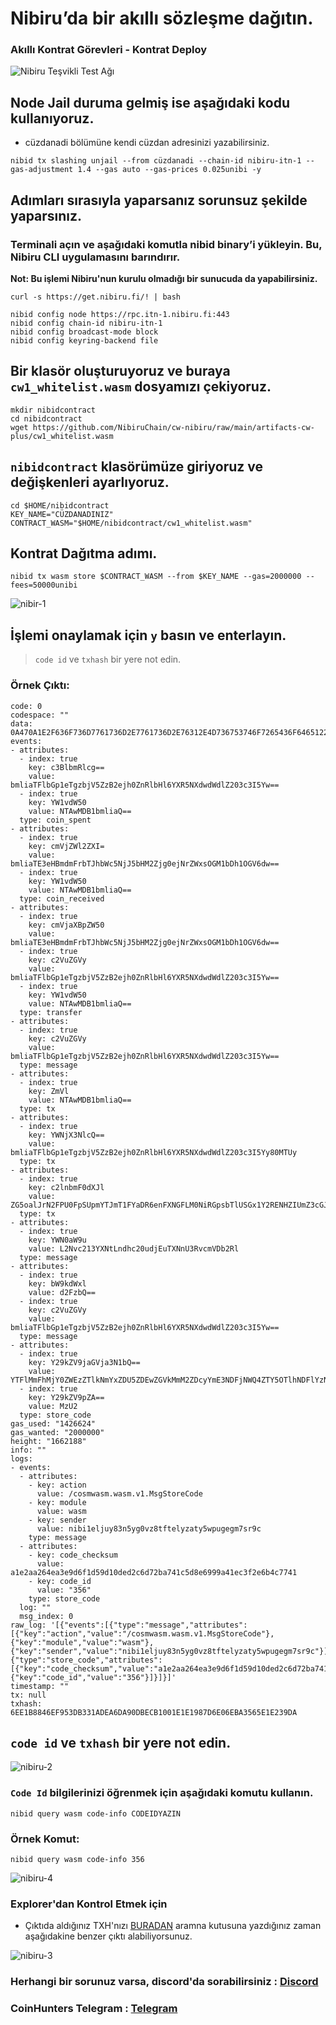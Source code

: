 # Nibiru’da bir akıllı sözleşme dağıtın.

### Akıllı Kontrat Görevleri - Kontrat Deploy

![Nibiru Teşvikli Test Ağı](https://user-images.githubusercontent.com/107190154/230292010-0829ac0c-b088-4354-96cb-5aa236465060.png)

## Node Jail duruma gelmiş ise aşağıdaki kodu kullanıyoruz.
* cüzdanadi bölümüne kendi cüzdan adresinizi yazabilirsiniz.

```
nibid tx slashing unjail --from cüzdanadi --chain-id nibiru-itn-1 --gas-adjustment 1.4 --gas auto --gas-prices 0.025unibi -y
```


## Adımları sırasıyla yaparsanız sorunsuz şekilde yaparsınız.

### Terminali açın ve aşağıdaki komutla nibid binary’i yükleyin. Bu, Nibiru CLI uygulamasını barındırır.
**Not: Bu işlemi Nibiru'nun kurulu olmadığı bir sunucuda da yapabilirsiniz.**

```
curl -s https://get.nibiru.fi/! | bash
```
```
nibid config node https://rpc.itn-1.nibiru.fi:443
nibid config chain-id nibiru-itn-1
nibid config broadcast-mode block
nibid config keyring-backend file
```

## Bir klasör oluşturuyoruz ve buraya `cw1_whitelist.wasm` dosyamızı çekiyoruz.

```
mkdir nibidcontract
cd nibidcontract
wget https://github.com/NibiruChain/cw-nibiru/raw/main/artifacts-cw-plus/cw1_whitelist.wasm
```

## `nibidcontract` klasörümüze giriyoruz ve değişkenleri ayarlıyoruz.

```
cd $HOME/nibidcontract
KEY_NAME="CÜZDANADINIZ"
CONTRACT_WASM="$HOME/nibidcontract/cw1_whitelist.wasm"
```

## Kontrat Dağıtma adımı.

```
nibid tx wasm store $CONTRACT_WASM --from $KEY_NAME --gas=2000000 --fees=50000unibi
```
![nibir-1](https://user-images.githubusercontent.com/111747226/230396403-fa0924eb-dfaf-4a3f-a434-7ab00eb959bf.png)

## İşlemi onaylamak için `y` basın ve enterlayın.
> `code id` ve `txhash` bir yere not edin.



### Örnek Çıktı:
```
code: 0
codespace: ""
data: 0A470A1E2F636F736D7761736D2E7761736D2E76312E4D736753746F7265436F6465122508E4021220A1E2AA264EA3E9D6F1D59D10DED2C6D72BA741C5D8E6999A41EC3F2E6B4C7741
events:
- attributes:
  - index: true
    key: c3BlbmRlcg==
    value: bmliaTFlbGp1eTgzbjV5ZzB2ejh0ZnRlbHl6YXR5NXdwdWdlZ203c3I5Yw==
  - index: true
    key: YW1vdW50
    value: NTAwMDB1bmliaQ==
  type: coin_spent
- attributes:
  - index: true
    key: cmVjZWl2ZXI=
    value: bmliaTE3eHBmdmFrbTJhbWc5NjJ5bHM2Zjg0ejNrZWxsOGM1bDh1OGV6dw==
  - index: true
    key: YW1vdW50
    value: NTAwMDB1bmliaQ==
  type: coin_received
- attributes:
  - index: true
    key: cmVjaXBpZW50
    value: bmliaTE3eHBmdmFrbTJhbWc5NjJ5bHM2Zjg0ejNrZWxsOGM1bDh1OGV6dw==
  - index: true
    key: c2VuZGVy
    value: bmliaTFlbGp1eTgzbjV5ZzB2ejh0ZnRlbHl6YXR5NXdwdWdlZ203c3I5Yw==
  - index: true
    key: YW1vdW50
    value: NTAwMDB1bmliaQ==
  type: transfer
- attributes:
  - index: true
    key: c2VuZGVy
    value: bmliaTFlbGp1eTgzbjV5ZzB2ejh0ZnRlbHl6YXR5NXdwdWdlZ203c3I5Yw==
  type: message
- attributes:
  - index: true
    key: ZmVl
    value: NTAwMDB1bmliaQ==
  type: tx
- attributes:
  - index: true
    key: YWNjX3NlcQ==
    value: bmliaTFlbGp1eTgzbjV5ZzB2ejh0ZnRlbHl6YXR5NXdwdWdlZ203c3I5Yy80MTUy
  type: tx
- attributes:
  - index: true
    key: c2lnbmF0dXJl
    value: ZG5oalJrN2FPU0FpSUpmYTJmT1FYaDR6enFXNGFLM0NiRGpsbTlUSGx1Y2RENHZIUmZ3cGJKU3IyRmlRSDRHbDFvbFlEbTR5aS9KRWlFbTBXWHdmZUE9PQ==
  type: tx
- attributes:
  - index: true
    key: YWN0aW9u
    value: L2Nvc213YXNtLndhc20udjEuTXNnU3RvcmVDb2Rl
  type: message
- attributes:
  - index: true
    key: bW9kdWxl
    value: d2FzbQ==
  - index: true
    key: c2VuZGVy
    value: bmliaTFlbGp1eTgzbjV5ZzB2ejh0ZnRlbHl6YXR5NXdwdWdlZ203c3I5Yw==
  type: message
- attributes:
  - index: true
    key: Y29kZV9jaGVja3N1bQ==
    value: YTFlMmFhMjY0ZWEzZTlkNmYxZDU5ZDEwZGVkMmM2ZDcyYmE3NDFjNWQ4ZTY5OTlhNDFlYzNmMmU2YjRjNzc0MQ==
  - index: true
    key: Y29kZV9pZA==
    value: MzU2
  type: store_code
gas_used: "1426624"
gas_wanted: "2000000"
height: "1662188"
info: ""
logs:
- events:
  - attributes:
    - key: action
      value: /cosmwasm.wasm.v1.MsgStoreCode
    - key: module
      value: wasm
    - key: sender
      value: nibi1eljuy83n5yg0vz8tftelyzaty5wpugegm7sr9c
    type: message
  - attributes:
    - key: code_checksum
      value: a1e2aa264ea3e9d6f1d59d10ded2c6d72ba741c5d8e6999a41ec3f2e6b4c7741
    - key: code_id
      value: "356"
    type: store_code
  log: ""
  msg_index: 0
raw_log: '[{"events":[{"type":"message","attributes":[{"key":"action","value":"/cosmwasm.wasm.v1.MsgStoreCode"},{"key":"module","value":"wasm"},{"key":"sender","value":"nibi1eljuy83n5yg0vz8tftelyzaty5wpugegm7sr9c"}]},{"type":"store_code","attributes":[{"key":"code_checksum","value":"a1e2aa264ea3e9d6f1d59d10ded2c6d72ba741c5d8e6999a41ec3f2e6b4c7741"},{"key":"code_id","value":"356"}]}]}]'
timestamp: ""
tx: null
txhash: 6EE1B8846EF953DB331ADEA6DA90DBECB1001E1E1987D6E06EBA3565E1E239DA

```


## `code id` ve `txhash` bir yere not edin.

![nibiru-2](https://user-images.githubusercontent.com/111747226/230396535-165d85f5-9dc4-4270-9c4b-4a9de9a79bb1.png)

### `Code Id` bilgilerinizi öğrenmek için aşağıdaki komutu kullanın.
```
nibid query wasm code-info CODEIDYAZIN
```

### Örnek Komut:
```
nibid query wasm code-info 356
```
![nibiru-4](https://user-images.githubusercontent.com/111747226/230396657-e7f49434-0979-43a8-83b1-de07d755f118.png)

### Explorer'dan Kontrol Etmek için
* Çıktıda aldığınız TXH'nızı [BURADAN](https://nibiru.exploreme.pro/) aramna kutusuna yazdığınız zaman aşağıdakine benzer çıktı alabiliyorsunuz.

![nibiru-3](https://user-images.githubusercontent.com/111747226/230396829-604a3a1e-25ab-4f65-8c92-83ad21a0dade.png)

### Herhangi bir sorunuz varsa, discord'da sorabilirsiniz : [Discord](https://discord.gg/H2b69CFqrK)

### CoinHunters Telegram : [Telegram](https://t.me/CoinHuntersTR/34102) 
